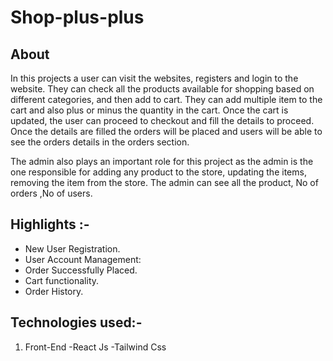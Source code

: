 ﻿# Shop-plus-plus
 ## About
In this projects a user can visit the websites, registers and login to the website. They can check all the products available for shopping based on different categories, and then add to cart. They can add multiple item to the cart and also plus or minus the quantity in the cart. Once the cart is updated, the user can proceed to checkout and fill the  details to proceed. Once the details are filled the orders will be placed and users will be able to see the orders details in the orders section. 

The admin also plays an important role for this project as the admin is the one responsible for adding any product to the store, updating the items, removing the item from the store. The admin can see all the product, No of orders ,No of users.

## Highlights :-
- New User Registration.
- User Account Management:
- Order Successfully Placed.
- Cart functionality.
- Order History.

## Technologies used:-
1. Front-End
  -React Js
  -Tailwind Css
